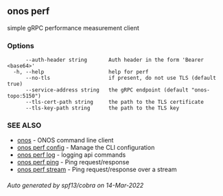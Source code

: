 <!--
SPDX-FileCopyrightText: 2019-present Open Networking Foundation <info@opennetworking.org>

SPDX-License-Identifier: Apache-2.0
-->

## onos perf

simple gRPC performance measurement client

### Options

```
      --auth-header string       Auth header in the form 'Bearer <base64>'
  -h, --help                     help for perf
      --no-tls                   if present, do not use TLS (default true)
      --service-address string   the gRPC endpoint (default "onos-topo:5150")
      --tls-cert-path string     the path to the TLS certificate
      --tls-key-path string      the path to the TLS key
```

### SEE ALSO

* [onos](onos.md)	 - ONOS command line client
* [onos perf config](onos_perf_config.md)	 - Manage the CLI configuration
* [onos perf log](onos_perf_log.md)	 - logging api commands
* [onos perf ping](onos_perf_ping.md)	 - Ping request/response
* [onos perf stream](onos_perf_stream.md)	 - Ping request/response over a stream

###### Auto generated by spf13/cobra on 14-Mar-2022
